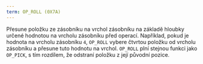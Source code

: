 ```yaml
---
term: OP_ROLL (0X7A)
---
```


Přesune položku ze zásobníku na vrchol zásobníku na základě hloubky určené hodnotou na vrcholu zásobníku před operací. Například, pokud je hodnota na vrcholu zásobníku `4`, `OP_ROLL` vybere čtvrtou položku od vrcholu zásobníku a přesune tuto hodnotu na vrchol. `OP_ROLL` plní stejnou funkci jako `OP_PICK`, s tím rozdílem, že odstraní položku z její původní pozice.